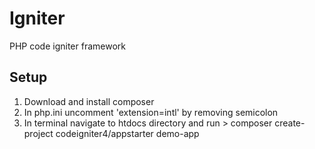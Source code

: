 # Igniter
PHP code igniter framework

## Setup
1. Download and install composer
2. In php.ini uncomment 'extension=intl' by removing semicolon
3. In terminal navigate to htdocs directory and run > composer create-project codeigniter4/appstarter demo-app
